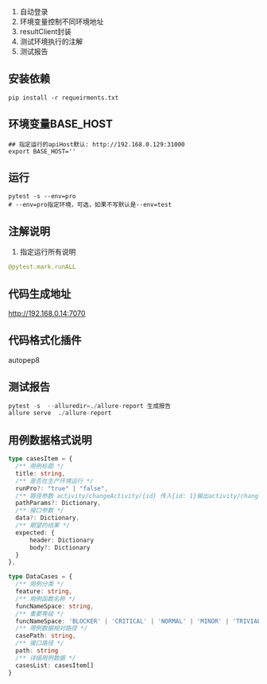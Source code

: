 1. 自动登录
2. 环境变量控制不同环境地址
3. resultClient封装
4. 测试环境执行的注解
5. 测试报告

## 安装依赖
```shell
pip install -r requeirments.txt
```

## 环境变量BASE_HOST
```shell
## 指定运行的apiHost默认: http://192.168.0.129:31000
export BASE_HOST=''
```
## 运行
```shell
pytest -s --env=pro
# --env=pro指定环境，可选，如果不写默认是--env=test
```

## 注解说明
1. 指定运行所有说明
```py
@pytest.mark.runALL
```

## 代码生成地址
http://192.168.0.14:7070

## 代码格式化插件
autopep8

## 测试报告
```py
pytest -s  --alluredir=./allure-report 生成报告
allure serve  ./allure-report
```

## 用例数据格式说明
```ts
type casesItem = {
  /** 用例标题 */
  title: string,
  /** 是否在生产环境运行 */
  runPro?: "true" | "false",
  /** 路径参数 activity/changeActivity/{id} 传入{id: 1}输出activity/changeActivity/{1}*/
  pathParams?: Dictionary,
  /** 接口参数 */
  data?: Dictionary,
  /** 期望的结果 */
  expected: {
      header: Dictionary
      body?: Dictionary
  }
},

type DataCases = {
  /** 用例分类 */
  feature: string,
  /** 用例函数名称 */
  funcNameSpace: string,
  /** 重要等级 */
  funcNameSpace: 'BLOCKER' | 'CRITICAL' | 'NORMAL' | 'MINOR' | 'TRIVIAL',
  /** 用例数据相对路径 */
  casePath: string,
  /** 接口路径 */
  path: string
  /** 详细用例数据 */
  casesList: casesItem[]
}

```
